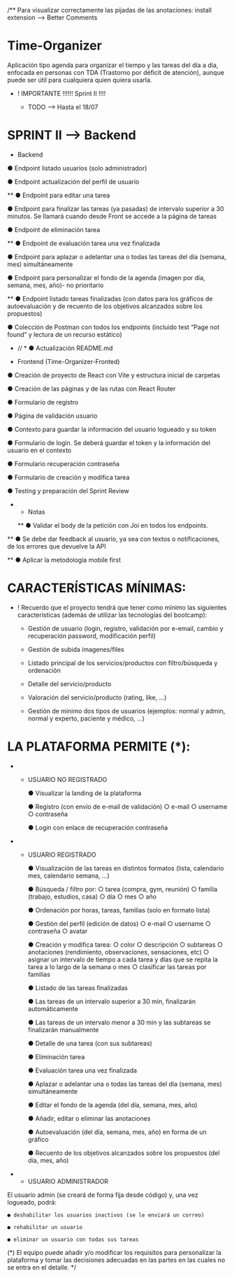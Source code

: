 /**
Para visualizar correctamente las pijadas de las anotaciones: install extension --> Better Comments

# Time-Organizer

Aplicación tipo agenda para organizar el tiempo y las tareas del día a día, enfocada en
personas con TDA (Trastorno por déficit de atención), aunque puede ser útil para cualquiera quien quiera
usarla.


* ! IMPORTANTE !!!!!! Sprint II !!!!

    * TODO --> Hasta el 18/07 


# SPRINT II --> Backend 

* Backend

● Endpoint listado usuarios (solo administrador)

● Endpoint actualización del perfil de usuario

** ● Endpoint para editar una tarea

● Endpoint para finalizar las tareas (ya pasadas) de intervalo superior a 30 minutos. Se llamará cuando desde Front se accede a la página de tareas

● Endpoint de eliminación tarea

** ● Endpoint de evaluación tarea una vez finalizada

● Endpoint para aplazar o adelantar una o todas las tareas del día
(semana, mes) simultáneamente

● Endpoint para personalizar el fondo de la agenda (imagen por día,
semana, mes, año)- no prioritario

** ● Endpoint listado tareas finalizadas (con datos para los gráficos de autoevaluación y de recuento de los objetivos alcanzados sobre los propuestos)

● Colección de Postman con todos los endpoints (incluido test “Page
not found” y lectura de un recurso estático)

* // * ● Actualización README.md


* Frontend (Time-Organizer-Fronted)

● Creación de proyecto de React con Vite y estructura inicial de
carpetas

● Creación de las páginas y de las rutas con React Router

● Formulario de registro

● Página de validación usuario

● Contexto para guardar la información del usuario logueado y su
token

● Formulario de login. Se deberá guardar el token y la información del usuario en el contexto

● Formulario recuperación contraseña

● Formulario de creación y modifica tarea

● Testing y preparación del Sprint Review

    
* * Notas

  **  ● Validar el body de la petición con Joi en todos los endpoints.

**   ● Se debe dar feedback al usuario, ya sea con textos o notificaciones, de los errores que devuelve la API

**  ● Aplicar la metodología mobile first




# CARACTERÍSTICAS MÍNIMAS:

* ! Recuerdo que el proyecto tendrá que tener como mínimo las siguientes características (además de utilizar las tecnologías del bootcamp): 

    * Gestión de usuario (login, registro, validación por e-email, cambio y recuperación password, modificación perfil)

    * Gestión de subida imagenes/files

    * Listado principal de los servicios/productos con filtro/búsqueda y ordenación

    * Detalle del servicio/producto

    * Valoración del servicio/producto (rating, like, …)

    * Gestión de mínimo dos tipos de usuarios (ejemplos: normal y admin, normal y experto, paciente y médico, …)





# LA PLATAFORMA PERMITE (*):


* * USUARIO NO REGISTRADO

    ● Visualizar la landing de la plataforma

    ● Registro (con envío de e-mail de validación)
        ○ e-mail
        ○ username
        ○ contraseña

    ● Login con enlace de recuperación contraseña


* * USUARIO REGISTRADO

    ● Visualización de las tareas en distintos formatos (lista,         calendario mes, calendario
    semana, …)

    ● Búsqueda / filtro por:
        ○ tarea (compra, gym, reunión)
        ○ familia (trabajo, estudios, casa)
        ○ día
        ○ mes
        ○ año

    ● Ordenación por horas, tareas, familias (solo en formato lista)

    ● Gestión del perfil (edición de datos)
        ○ e-mail
        ○ username
        ○ contraseña
        ○ avatar

    ● Creación y modifica tarea:
        ○ color
        ○ descripción
        ○ subtareas
        ○ anotaciones (rendimiento, observaciones, sensaciones, etc)
        ○ asignar un intervalo de tiempo a cada tarea y días que se repita la tarea a lo
        largo de la semana o mes
        ○ clasificar las tareas por familias

    ● Listado de las tareas finalizadas

    ● Las tareas de un intervalo superior a 30 min, finalizarán automáticamente

    ● Las tareas de un intervalo menor a 30 min y las subtareas se finalizarán manualmente

    ● Detalle de una tarea (con sus subtareas)

    ● Eliminación tarea

    ● Evaluación tarea una vez finalizada

    ● Aplazar o adelantar una o todas las tareas del día (semana, mes) simultáneamente

    ● Editar el fondo de la agenda (del día, semana, mes, año)

    ● Añadir, editar o eliminar las anotaciones

    ● Autoevaluación (del día, semana, mes, año) en forma de un gráfico

    ● Recuento de los objetivos alcanzados sobre los propuestos (del
    día, mes, año)


* * USUARIO ADMINISTRADOR

El usuario admin (se creará de forma fija desde código) y, una vez logueado, podrá:

    ● deshabilitar los usuarios inactivos (se le enviará un correo)

    ● rehabilitar un usuario

    ● eliminar un usuario con todas sus tareas


   
(*) El equipo puede añadir y/o modificar los requisitos para personalizar la plataforma y tomar las decisiones
adecuadas en las partes en las cuales no se entra en el detalle.
*/


